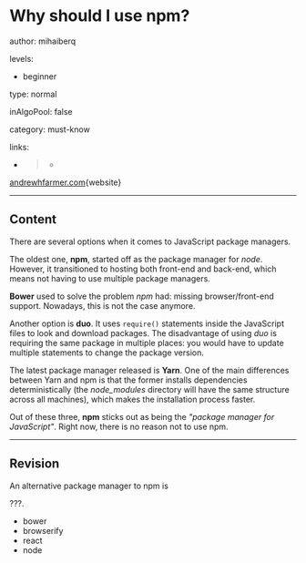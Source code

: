 # Why should I use npm?
author: mihaiberq

levels:
  - beginner

type: normal

inAlgoPool: false

category: must-know

links:

 - >-
  [andrewhfarmer.com](http://andrewhfarmer.com/javascript-frontend-package-managers/){website}

---
## Content

There are several options when it comes to JavaScript package managers.

The oldest one, **npm**, started off as the package manager for *node*. However, it transitioned to hosting both front-end and back-end, which means not having to use multiple package managers.

**Bower** used to solve the problem *npm* had: missing browser/front-end support. Nowadays, this is not the case anymore.

Another option is **duo**. It uses `require()` statements inside the JavaScript files to look and download packages. The disadvantage of using *duo* is requiring the same package in multiple places: you would have to update multiple statements to change the package version.

The latest package manager released is **Yarn**. One of the main differences between Yarn and npm is that the former installs dependencies deterministically (the *node_modules* directory will have the same structure across all machines), which makes the installation process faster.

Out of these three, **npm** sticks out as being the *"package manager for JavaScript"*. Right now, there is no reason not to use npm.

---
## Revision

An alternative package manager to npm is

???.

* bower
* browserify
* react
* node
